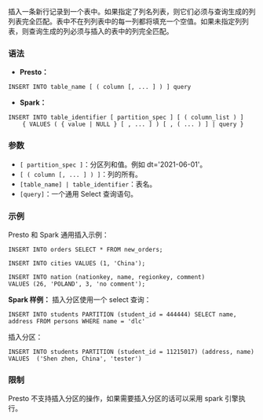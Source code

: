 插入一条新行记录到一个表中。如果指定了列名列表，则它们必须与查询生成的列列表完全匹配。表中不在列列表中的每一列都将填充一个空值。如果未指定列列表，则查询生成的列必须与插入的表中的列完全匹配。

### 语法
- **Presto：**
```
INSERT INTO table_name [ ( column [, ... ] ) ] query
```
- **Spark：**
```
INSERT INTO table_identifier [ partition_spec ] [ ( column_list ) ]
    { VALUES ( { value | NULL } [ , ... ] ) [ , ( ... ) ] | query }
```

### 参数
- `[ partition_spec ]`：分区列和值。例如 dt='2021-06-01'。
- `[ ( column [, ... ] ) ]`：列的所有。
- `[table_name] | table_identifier`：表名。
- `[query]`：一个通用 Select 查询语句。

### 示例
Presto 和 Spark 通用插入示例：
```
INSERT INTO orders SELECT * FROM new_orders;
```
```
INSERT INTO cities VALUES (1, 'China');
```
```
INSERT INTO nation (nationkey, name, regionkey, comment)
VALUES (26, 'POLAND', 3, 'no comment');
```

**Spark 样例：**
插入分区使用一个 select 查询：
```
INSERT INTO students PARTITION (student_id = 444444) SELECT name, address FROM persons WHERE name = 'dlc'
```
插入分区：
```
INSERT INTO students PARTITION (student_id = 11215017) (address, name) VALUES  ('Shen zhen, China', 'tester')
```

### 限制
Presto 不支持插入分区的操作，如果需要插入分区的话可以采用 spark 引擎执行。
